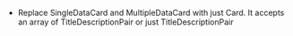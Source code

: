 -   Replace SingleDataCard and MultipleDataCard with just Card. It accepts an array of TitleDescriptionPair or just TitleDescriptionPair
